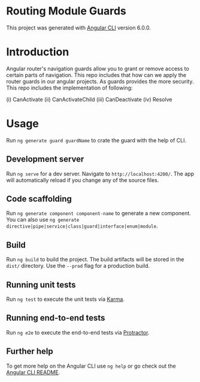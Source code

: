 # Routing Module Guards

This project was generated with [Angular CLI](https://github.com/angular/angular-cli) version 6.0.0.

# Introduction

Angular router's navigation guards allow you to grant or remove access to certain parts of navigation. This repo includes that how can we apply the router guards in our angular projects. As guards provides the more security. This repo includes the implementation of following:

(i)   CanActivate
(ii)  CanActivateChild
(iii) CanDeactivate
(iv)  Resolve

# Usage

Run `ng generate guard guardName` to crate the guard with the help of CLI. 

## Development server

Run `ng serve` for a dev server. Navigate to `http://localhost:4200/`. The app will automatically reload if you change any of the source files.

## Code scaffolding

Run `ng generate component component-name` to generate a new component. You can also use `ng generate directive|pipe|service|class|guard|interface|enum|module`.

## Build

Run `ng build` to build the project. The build artifacts will be stored in the `dist/` directory. Use the `--prod` flag for a production build.

## Running unit tests

Run `ng test` to execute the unit tests via [Karma](https://karma-runner.github.io).

## Running end-to-end tests

Run `ng e2e` to execute the end-to-end tests via [Protractor](http://www.protractortest.org/).

## Further help

To get more help on the Angular CLI use `ng help` or go check out the [Angular CLI README](https://github.com/angular/angular-cli/blob/master/README.md).

